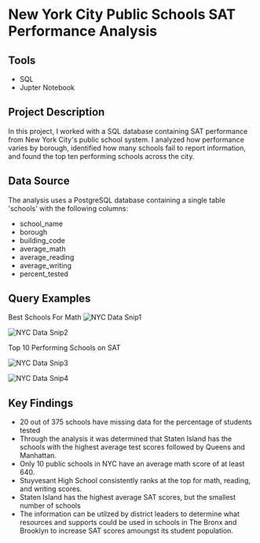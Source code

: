 # New York City Public Schools SAT Performance Analysis 

## Tools
* SQL
* Jupter Notebook

## Project Description
In this project, I worked with a SQL database containing SAT performance from New York City's public school system.
I analyzed how performance varies by borough, identified how many schools fail to report information, and found the top ten performing schools across the city.

## Data Source

The analysis uses a PostgreSQL database containing a single table 'schools' with the following columns:
- school_name
- borough
- building_code
- average_math
- average_reading
- average_writing
- percent_tested

## Query Examples

Best Schools For Math
![NYC Data Snip1](https://github.com/user-attachments/assets/8ef861a3-f629-4142-a6ed-2441df45d945)

![NYC Data Snip2](https://github.com/user-attachments/assets/b4d4345d-7688-4a27-a335-6b1d2b590cdc)

Top 10 Performing Schools on SAT


![NYC Data Snip3](https://github.com/user-attachments/assets/75bca740-69d9-430b-ad50-3f7ab61e5fdb)

![NYC Data Snip4](https://github.com/user-attachments/assets/ca73d2ab-f895-4077-b2e0-8e70eded1522)

## Key Findings
- 20 out of 375 schools have missing data for the percentage of students tested
- Through the analysis it was determined that Staten Island has the schools with the highest average test scores followed by Queens and Manhattan.
- Only 10 public schools in NYC have an average math score of at least 640.
- Stuyvesant High School consistently ranks at the top for math, reading, and writing scores.
- Staten Island has the highest average SAT scores, but the smallest number of schools
- The information can be utilzed by district leaders to determine what resources and supports could be used in schools in The Bronx and Brooklyn to increase SAT scores amoungst its student population. 
